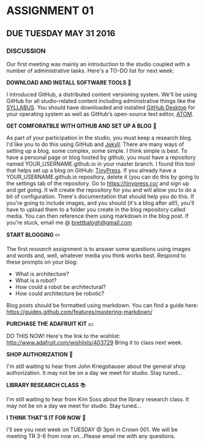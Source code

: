 # ASSIGNMENT 01
## DUE TUESDAY MAY 31 2016

### DISCUSSION

Our first meeting was mainly an introduction to the studio coupled with a number of administrative tasks. Here's a TO-DO list for next week:

__DOWNLOAD AND INSTALL SOFTWARE TOOLS__ :floppy_disk:

I introduced GitHub, a distributed content versioning system. We'll be using GitHub for all studio-related content including administrative things like the [SYLLABUS](https://github.com/IIT-ARCH-ROBOT/SYLLABUS). You should have downloaded and installed [GitHub Desktop](https://desktop.github.com/) for your operating system as well as GitHub's open-source text editor, [ATOM](https://atom.io/). 

__GET COMFORATBLE WITH GITHUB AND SET UP A BLOG__ :mega:

As part of your participation in the studio, you must keep a research blog. I'd like you to do this using GitHub and [Jekyll](https://jekyllrb.com/). There are many ways of setting up a blog, some complex, some simple. I think simple is best. To have a personal page or blog hosted by github, you must have a repository named YOUR_USERNAME.github.io in your master branch. I found this tool that helps set up a blog on GitHub: [TinyPress](https://tinypress.co/). If you already have a YOUR_USERNAME.github.io repository, delete it (you can do this by going to the settings tab of the repository. Go to https://tinypress.co/ and sign up and get going. It will create the repository for you and will allow you to do a bit of configuration. There's documentation that should help you do this. If you're going to include images, and you should (it's a blog after all!), you'll have to upload them to a folder you create in the blog repository called media. You can then reference them using markdown in the blog post. If you're stuck, email me @ brettbalogh@gmail.com

__START BLOGGING__ :pencil2:

The first *research* assignment is to answer some questions using images and words and, well, whatever media you think works best. Respond to these prompts on your blog:

* What is architecture?
* What is a robot?
* How could a robot be architectural?
* How could architecture be robotic?

Blog posts should be formatted using markdown. You can find a guide here: https://guides.github.com/features/mastering-markdown/ 

__PURCHASE THE ADAFRUIT KIT__ :dollar:

DO THIS NOW! Here's the link to the wishlist: http://www.adafruit.com/wishlists/403729 Bring it to class next week.

__SHOP AUTHORIZATION__ :hammer:

I'm still waiting to hear from John Kriegshauser about the general shop authorization. It may not be on a day we meet for studio. Stay tuned...

__LIBRARY RESEARCH CLASS__ :books:

I'm still waiting to hear from Kim Soss about the library research class. It may not be on a day we meet for studio. Stay tuned...

__I THINK THAT'S IT FOR NOW__ :clap:

I'll see you next week on TUESDAY @ 3pm in Crown 001. We will be meeting TR 3-6 from now on...Please email me with any questions.
